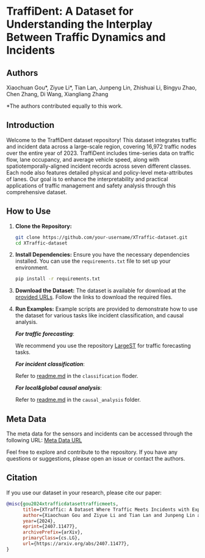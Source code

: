 
# TraffiDent: A Dataset for Understanding the Interplay Between Traffic Dynamics and Incidents

## Authors
Xiaochuan Gou\*, Ziyue Li\*, Tian Lan, Junpeng Lin, Zhishuai Li, Bingyu Zhao, Chen Zhang, Di Wang, Xiangliang Zhang

*The authors contributed equally to this work.


## Introduction
Welcome to the TraffiDent dataset repository! This dataset integrates traffic and incident data across a large-scale region, covering 16,972 traffic nodes over the entire year of 2023. TraffiDent includes time-series data on traffic flow, lane occupancy, and average vehicle speed, along with spatiotemporally-aligned incident records across seven different classes. Each node also features detailed physical and policy-level meta-attributes of lanes. Our goal is to enhance the interpretability and practical applications of traffic management and safety analysis through this comprehensive dataset.

## How to Use
1. **Clone the Repository:**
    ```bash
    git clone https://github.com/your-username/XTraffic-dataset.git
    cd XTraffic-dataset
    ```

2. **Install Dependencies:**
    Ensure you have the necessary dependencies installed. You can use the `requirements.txt` file to set up your environment.
    ```bash
    pip install -r requirements.txt
    ```

3. **Download the Dataset:**
    The dataset is available for download at the [provided URLs](https://www.kaggle.com/datasets/gpxlcj/xtraffic/). Follow the links to download the required files.

4.  **Run Examples:**
    Example scripts are provided to demonstrate how to use the dataset for various tasks like incident classification, and causal analysis.
    
    
    ***For traffic forecasting***:

    We recommend you use the repository [LargeST](https://github.com/liuxu77/LargeST) for traffic forecasting tasks.

    ***For incident classification***:
    
    Refer to [readme.md](./classification/readme.md) in the `classification` floder.
    
    ***For local&global causal analysis***:

    Refer to [readme.md](./causal_analysis/readme.md) in the `causal_analysis` folder.


## Meta Data
The meta data for the sensors and incidents can be accessed through the following URL:
[Meta Data URL](https://github.com/XAITraffic/XTraffic/blob/main/xtraffic-metadata.json)

Feel free to explore and contribute to the repository. If you have any questions or suggestions, please open an issue or contact the authors.


## Citation
If you use our dataset in your research, please cite our paper:

```bibtex
@misc{gou2024xtrafficdatasettrafficmeets,
      title={XTraffic: A Dataset Where Traffic Meets Incidents with Explainability and More}, 
      author={Xiaochuan Gou and Ziyue Li and Tian Lan and Junpeng Lin and Zhishuai Li and Bingyu Zhao and Chen Zhang and Di Wang and Xiangliang Zhang},
      year={2024},
      eprint={2407.11477},
      archivePrefix={arXiv},
      primaryClass={cs.LG},
      url={https://arxiv.org/abs/2407.11477}, 
}
